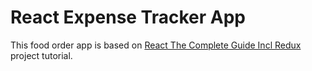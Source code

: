 # React Expense Tracker App

This food order app is based on [React The Complete Guide Incl Redux](https://duckduckgo.com/?q=vim+title+case+command&t=brave&atb=v319-1&ia=web) project tutorial.
